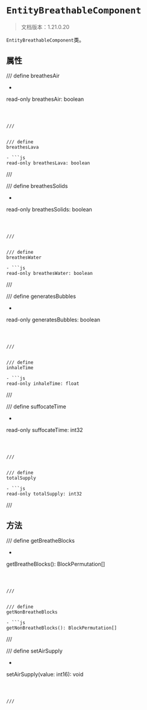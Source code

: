 # `EntityBreathableComponent`

> 文档版本：1.21.0.20

`EntityBreathableComponent`类。

## 属性

/// define
breathesAir

- ```js
read-only breathesAir: boolean
```



///


/// define
breathesLava

- ```js
read-only breathesLava: boolean
```



///


/// define
breathesSolids

- ```js
read-only breathesSolids: boolean
```



///


/// define
breathesWater

- ```js
read-only breathesWater: boolean
```



///


/// define
generatesBubbles

- ```js
read-only generatesBubbles: boolean
```



///


/// define
inhaleTime

- ```js
read-only inhaleTime: float
```



///


/// define
suffocateTime

- ```js
read-only suffocateTime: int32
```



///


/// define
totalSupply

- ```js
read-only totalSupply: int32
```



///


## 方法

/// define
getBreatheBlocks

- ```js
getBreatheBlocks(): BlockPermutation[]
```



///


/// define
getNonBreatheBlocks

- ```js
getNonBreatheBlocks(): BlockPermutation[]
```



///


/// define
setAirSupply

- ```js
setAirSupply(value: int16): void
```



///

